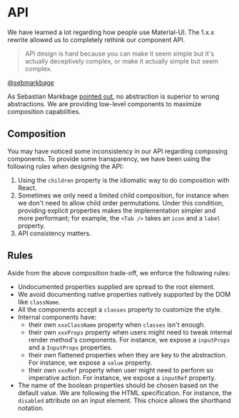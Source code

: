 # API

We have learned a lot regarding how people use Material-UI.
The 1.x.x rewrite allowed us to completely rethink our component API.

> API design is hard because you can make it seem simple but it's actually deceptively complex, or make it actually simple but seem complex.

[@sebmarkbage](https://twitter.com/sebmarkbage/status/728433349337841665)

As Sebastian Markbage [pointed out](http://2014.jsconf.eu/speakers/sebastian-markbage-minimal-api-surface-area-learning-patterns-instead-of-frameworks.html), no abstraction is superior to wrong abstractions.
We are providing low-level components to maximize composition capabilities.

## Composition

You may have noticed some inconsistency in our API regarding composing components.
To provide some transparency, we have been using the following rules when designing the API:

1. Using the `children` property is the idiomatic way to do composition with React.
2. Sometimes we only need a limited child composition, for instance when we don't need to allow child order permutations.
Under this condition, providing explicit properties makes the implementation simpler and more performant; for example, the `<Tab />` takes an `icon` and a `label` property.
3. API consistency matters.

## Rules

Aside from the above composition trade-off, we enforce the following rules:

- Undocumented properties supplied are spread to the root element.
- We avoid documenting native properties natively supported by the DOM like `className`.
- All the components accept a `classes` property to customize the style.
- Internal components have:
  - their own `xxxClassName` property when `classes` isn't enough.
  - their own `xxxProps` property when users might need to tweak internal render method's components. For instance, we expose a `inputProps` and a `InputProps` properties.
  - their own flattened properties when they are key to the abstraction. For instance, we expose a `value` property.
  - their own `xxxRef` property when user might need to perform so imperative action.
  For instance, we expose a `inputRef` property.
- The name of the boolean properties should be chosen based on the default value. We are following the HTML specification. For instance, the `disabled` attribute on an input element. This choice allows the shorthand notation.

